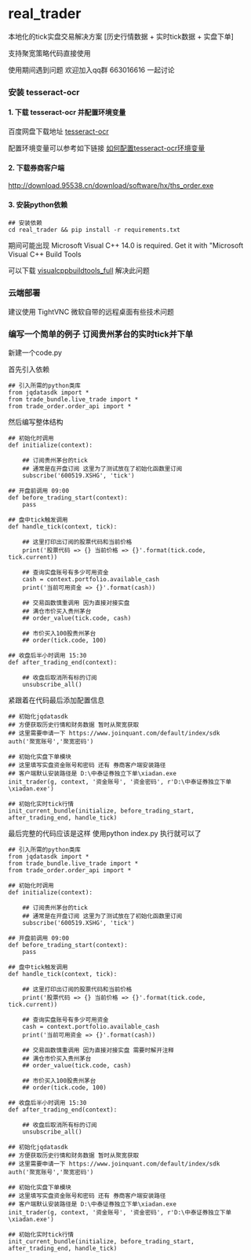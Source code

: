 # real_trader

本地化的tick实盘交易解决方案 [历史行情数据 + 实时tick数据 + 实盘下单]

支持聚宽策略代码直接使用

使用期间遇到问题 欢迎加入qq群 663016616 一起讨论

### 安装 tesseract-ocr 

#### 1. 下载 tesseract-ocr 并配置环境变量

百度网盘下载地址 <a href="https://pan.baidu.com/s/1ZQTx3t9ICVMaXyzqRRLwcA" >tesseract-ocr</a>


配置环境变量可以参考如下链接
<a href="http://120.77.176.54:4000/Install/tesseract.html" >如何配置tesseract-ocr环境变量</a>

#### 2. 下载券商客户端
http://download.95538.cn/download/software/hx/ths_order.exe

#### 3. 安装python依赖

```
## 安装依赖
cd real_trader && pip install -r requirements.txt
```

期间可能出现 Microsoft Visual C++ 14.0 is required. Get it with "Microsoft Visual C++ Build Tools

可以下载 <a href="https://pan.baidu.com/s/1VpQOyy3riFXmQobugLNcyQ" >visualcppbuildtools_full</a> 解决此问题

### 云端部署
建议使用 TightVNC 微软自带的远程桌面有些技术问题

###  编写一个简单的例子 订阅贵州茅台的实时tick并下单

新建一个code.py

首先引入依赖

```
## 引入所需的python类库
from jqdatasdk import *
from trade_bundle.live_trade import *
from trade_order.order_api import *    
```

然后编写整体结构 

```
## 初始化时调用
def initialize(context):

	## 订阅贵州茅台的tick
	## 通常是在开盘订阅 这里为了测试放在了初始化函数里订阅
	subscribe('600519.XSHG', 'tick')
	
## 开盘前调用 09:00
def before_trading_start(context):
	pass
	
## 盘中tick触发调用
def handle_tick(context, tick):
	
	## 这里打印出订阅的股票代码和当前价格
	print('股票代码 => {} 当前价格 => {}'.format(tick.code, tick.current))
	
	## 查询实盘账号有多少可用资金
	cash = context.portfolio.available_cash
	print('当前可用资金 => {}'.format(cash))
	
	## 交易函数慎重调用 因为直接对接实盘
	## 满仓市价买入贵州茅台
	## order_value(tick.code, cash)
	
	## 市价买入100股贵州茅台
	## order(tick.code, 100)
	
## 收盘后半小时调用 15:30
def after_trading_end(context):
	
	## 收盘后取消所有标的订阅
	unsubscribe_all()
```

紧跟着在代码最后添加配置信息

```
## 初始化jqdatasdk 
## 方便获取历史行情和财务数据 暂时从聚宽获取
## 这里需要申请一下 https://www.joinquant.com/default/index/sdk
auth('聚宽账号','聚宽密码')

## 初始化实盘下单模块 
## 这里填写实盘资金账号和密码 还有 券商客户端安装路径 
## 客户端默认安装路径是 D:\中泰证券独立下单\xiadan.exe
init_trader(g, context, '资金账号', '资金密码', r'D:\中泰证券独立下单\xiadan.exe')

## 初始化实时tick行情
init_current_bundle(initialize, before_trading_start, after_trading_end, handle_tick)
```

最后完整的代码应该是这样 使用python index.py 执行就可以了

```
## 引入所需的python类库
from jqdatasdk import *
from trade_bundle.live_trade import *
from trade_order.order_api import *   

## 初始化时调用
def initialize(context):
	
	## 订阅贵州茅台的tick
	## 通常是在开盘订阅 这里为了测试放在了初始化函数里订阅
	subscribe('600519.XSHG', 'tick')
	
## 开盘前调用 09:00
def before_trading_start(context):
	pass
	
## 盘中tick触发调用
def handle_tick(context, tick):
	
	## 这里打印出订阅的股票代码和当前价格
	print('股票代码 => {} 当前价格 => {}'.format(tick.code, tick.current))
	
	## 查询实盘账号有多少可用资金
	cash = context.portfolio.available_cash
	print('当前可用资金 => {}'.format(cash))
	
	## 交易函数慎重调用 因为直接对接实盘 需要时解开注释
	## 满仓市价买入贵州茅台
	## order_value(tick.code, cash)
	
	## 市价买入100股贵州茅台
	## order(tick.code, 100)
	
## 收盘后半小时调用 15:30
def after_trading_end(context):
	
	## 收盘后取消所有标的订阅
	unsubscribe_all()
	
## 初始化jqdatasdk 
## 方便获取历史行情和财务数据 暂时从聚宽获取
## 这里需要申请一下 https://www.joinquant.com/default/index/sdk
auth('聚宽账号','聚宽密码')

## 初始化实盘下单模块 
## 这里填写实盘资金账号和密码 还有 券商客户端安装路径 
## 客户端默认安装路径是 D:\中泰证券独立下单\xiadan.exe
init_trader(g, context, '资金账号', '资金密码', r'D:\中泰证券独立下单\xiadan.exe')

## 初始化实时tick行情
init_current_bundle(initialize, before_trading_start, after_trading_end, handle_tick)
```